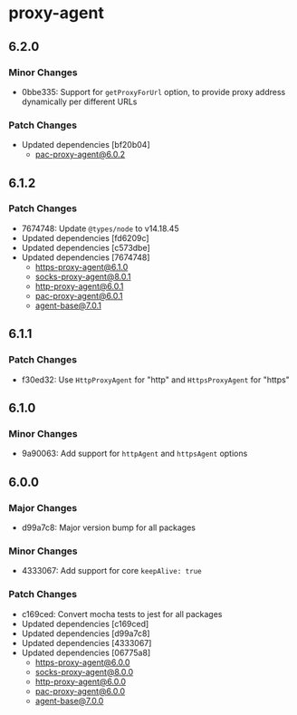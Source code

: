 # proxy-agent

## 6.2.0

### Minor Changes

- 0bbe335: Support for `getProxyForUrl` option, to provide proxy address dynamically per different URLs

### Patch Changes

- Updated dependencies [bf20b04]
  - pac-proxy-agent@6.0.2

## 6.1.2

### Patch Changes

- 7674748: Update `@types/node` to v14.18.45
- Updated dependencies [fd6209c]
- Updated dependencies [c573dbe]
- Updated dependencies [7674748]
  - https-proxy-agent@6.1.0
  - socks-proxy-agent@8.0.1
  - http-proxy-agent@6.0.1
  - pac-proxy-agent@6.0.1
  - agent-base@7.0.1

## 6.1.1

### Patch Changes

- f30ed32: Use `HttpProxyAgent` for "http" and `HttpsProxyAgent` for "https"

## 6.1.0

### Minor Changes

- 9a90063: Add support for `httpAgent` and `httpsAgent` options

## 6.0.0

### Major Changes

- d99a7c8: Major version bump for all packages

### Minor Changes

- 4333067: Add support for core `keepAlive: true`

### Patch Changes

- c169ced: Convert mocha tests to jest for all packages
- Updated dependencies [c169ced]
- Updated dependencies [d99a7c8]
- Updated dependencies [4333067]
- Updated dependencies [06775a8]
  - https-proxy-agent@6.0.0
  - socks-proxy-agent@8.0.0
  - http-proxy-agent@6.0.0
  - pac-proxy-agent@6.0.0
  - agent-base@7.0.0
